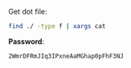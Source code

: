 Get dot file:
```bash
find ./ -type f | xargs cat
```

**Password**:
```bash
2WmrDFRmJIq3IPxneAaMGhap0pFhF3NJ
```

